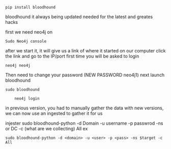 
```
pip install bloodhound
```
bloodhound it always being updated
needed for the latest and greates hacks

first we need neo4j on 
```
Sudo Neo4j console
```
after we start it, it will give us a link of where it started on our computer
	click the link and go to the IP/port
first time you will be asked to login
```
neo4j neo4j
```
Then need to change your password (NEW PASSWORD neo4j1)
next launch bloodhound
```
sudo bloodhound
```
		neo4j login
in previous version, you had to manually gather the data
with new versions, we can now use an ingested to gather it for us

injester
	sudo bloodhound-python 
		-d Domain
		-u username
		-p passwrod
		-ns or DC
		-c (what are we collecting) All
	ex
```
sudo bloodhound-python -d <domain> -u <user> -p <pass> -ns $target -c All
```
